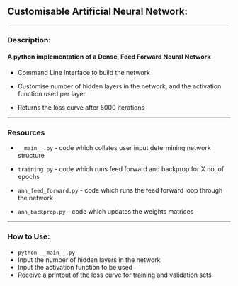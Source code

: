 ## Customisable Artificial Neural Network:
---
### Description:
#### A python implementation of a Dense, Feed Forward Neural Network

* Command Line Interface to build the network

* Customise number of hidden layers in the network, and the activation function used per layer

* Returns the loss curve after 5000 iterations

---
### Resources

* `__main__.py` - code which collates user input determining network structure

* `training.py` - code which runs feed forward and backprop for X no. of epochs

* `ann_feed_forward.py` - code which runs the feed forward loop through the network

* `ann_backprop.py` - code which updates the weights matrices


---
### How to Use:

* `python __main__.py`
* Input the number of hidden layers in the network
* Input the activation function to be used
* Receive a printout of the loss curve for training and validation sets
